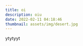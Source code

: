 ```yaml
---
title: oi
description: oiu
date: 2022-02-11 04:18:46
thumbnail: assets/img/desert.jpg
---
```

ytytyyt